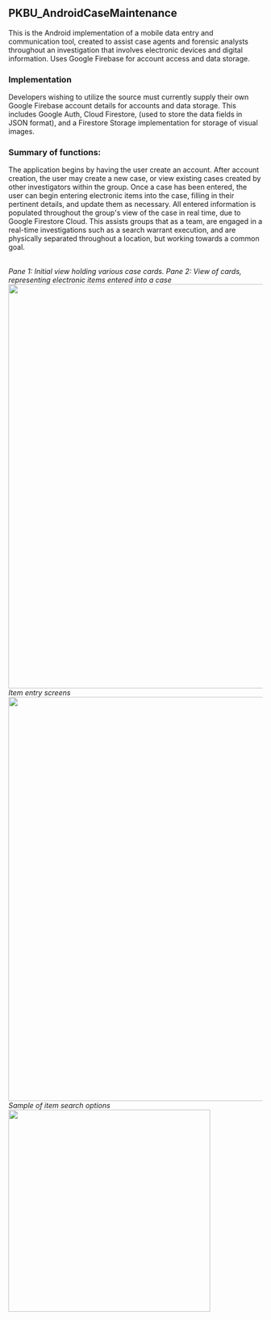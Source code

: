 ## PKBU_AndroidCaseMaintenance

This is the Android implementation of a mobile data entry and communication tool, created to assist case agents and forensic analysts throughout an investigation that involves electronic devices and digital information.  Uses Google Firebase for account access and data storage.
<br>
### Implementation
Developers wishing to utilize the source must currently supply their own Google Firebase account details for accounts and data storage.  This includes Google Auth, Cloud Firestore, (used to store the data fields in JSON format), and a Firestore Storage implementation for storage of visual images.
<br>
### Summary of functions:  
The application begins by having the user create an account.  After account creation, the user may create a new case, or view existing cases created by other investigators within the group.  Once a case has been entered, the user can begin entering electronic items into the case, filling in their pertinent details, and update them as necessary.  All entered information is populated throughout the group's view of the case in real time, due to Google Firestore Cloud.  This assists groups that as a team, are engaged in a real-time investigations such as a search warrant execution, and are physically separated throughout a location, but working towards a common goal.  

<br>
<i>Pane 1: Initial view holding various case cards.  Pane 2: View of cards, representing electronic items entered into a case</i>
<br>
<img src="https://user-images.githubusercontent.com/25714007/86615622-4ef7cf00-bf7a-11ea-9bc4-23db154ded0c.png" width="800">
<br>
<i>Item entry screens</i>
<br>
<img src="https://user-images.githubusercontent.com/25714007/86615014-7ac68500-bf79-11ea-96c2-60f6c27b099b.png" width="800">
<br>
<i>Sample of item search options</i>
<br>
<img src="https://user-images.githubusercontent.com/25714007/86613958-e7408480-bf77-11ea-947e-adf76d542d8e.png" width="400">

